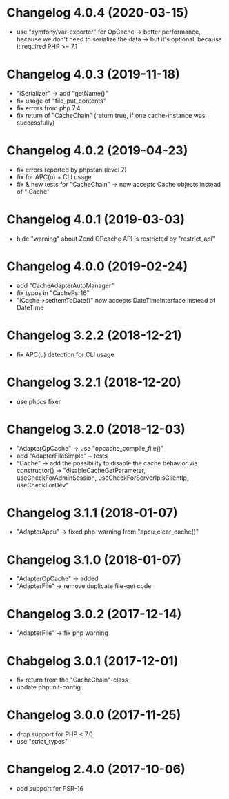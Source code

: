 # Changelog 4.0.4 (2020-03-15)

- use "symfony/var-exporter" for OpCache
   -> better performance, because we don't need to serialize the data
   -> but it's optional, because it required PHP >= 7.1 

# Changelog 4.0.3 (2019-11-18)

- "iSerializer" -> add "getName()"
- fix usage of "file_put_contents"
- fix errors from php 7.4
- fix return of "CacheChain" (return true, if one cache-instance was successfully)


# Changelog 4.0.2 (2019-04-23)

- fix errors reported by phpstan (level 7)
- fix for APC(u) + CLI usage
- fix & new tests for "CacheChain" -> now accepts Cache objects instead of "iCache"


# Changelog 4.0.1 (2019-03-03)

- hide "warning" about Zend OPcache API is restricted by "restrict_api"


# Changelog 4.0.0 (2019-02-24)

- add "CacheAdapterAutoManager"
- fix typos in "CachePsr16" 
- "iCache->setItemToDate()" now accepts DateTimeInterface instead of DateTime


# Changelog 3.2.2 (2018-12-21)

- fix APC(u) detection for CLI usage


# Changelog 3.2.1 (2018-12-20)

- use phpcs fixer 


# Changelog 3.2.0 (2018-12-03)

- "AdapterOpCache" -> use "opcache_compile_file()"
- add "AdapterFileSimple" + tests
- "Cache" -> add the possibility to disable the cache behavior via constructor() -> "disableCacheGetParameter, useCheckForAdminSession, useCheckForServerIpIsClientIp, useCheckForDev"


# Changelog 3.1.1 (2018-01-07)

- "AdapterApcu" -> fixed php-warning from "apcu_clear_cache()"


# Changelog 3.1.0 (2018-01-07)

- "AdapterOpCache" -> added
- "AdapterFile" -> remove duplicate file-get code


# Changelog 3.0.2 (2017-12-14)

- "AdapterFile" -> fix php warning


# Chabgelog 3.0.1 (2017-12-01)

- fix return from the "CacheChain"-class
- update phpunit-config


# Changelog 3.0.0 (2017-11-25)

- drop support for PHP < 7.0
- use "strict_types"


# Changelog 2.4.0 (2017-10-06)

- add support for PSR-16